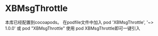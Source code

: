 # XBMsgThrottle



本库已经配置到cocoapods。 在podfile文件中加入 pod 'XBMsgThrottle', '~> 1.0.0' 或 pod "XBMsgThrottle" 
使用 pod XBMsgThrottle即可一键引入


